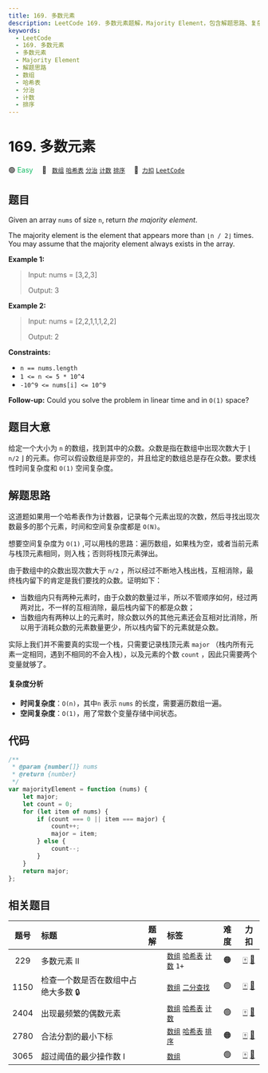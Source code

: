 ```yaml
---
title: 169. 多数元素
description: LeetCode 169. 多数元素题解，Majority Element，包含解题思路、复杂度分析以及完整的 JavaScript 代码实现。
keywords:
  - LeetCode
  - 169. 多数元素
  - 多数元素
  - Majority Element
  - 解题思路
  - 数组
  - 哈希表
  - 分治
  - 计数
  - 排序
---
```


# 169. 多数元素

🟢 <font color=#15bd66>Easy</font>&emsp; 🔖&ensp; [`数组`](/tag/array.md) [`哈希表`](/tag/hash-table.md) [`分治`](/tag/divide-and-conquer.md) [`计数`](/tag/counting.md) [`排序`](/tag/sorting.md)&emsp; 🔗&ensp;[`力扣`](https://leetcode.cn/problems/majority-element) [`LeetCode`](https://leetcode.com/problems/majority-element)

## 题目

Given an array `nums` of size `n`, return _the majority element_.

The majority element is the element that appears more than `⌊n / 2⌋` times.
You may assume that the majority element always exists in the array.

**Example 1:**

> Input: nums = [3,2,3]
>
> Output: 3

**Example 2:**

> Input: nums = [2,2,1,1,1,2,2]
>
> Output: 2

**Constraints:**

- `n == nums.length`
- `1 <= n <= 5 * 10^4`
- `-10^9 <= nums[i] <= 10^9`

**Follow-up:** Could you solve the problem in linear time and in `O(1)` space?

## 题目大意

给定一个大小为 `n` 的数组，找到其中的众数。众数是指在数组中出现次数大于 ⌊ `n/2` ⌋ 的元素。你可以假设数组是非空的，并且给定的数组总是存在众数。要求线性时间复杂度和 `O(1)` 空间复杂度。

## 解题思路

这道题如果用一个哈希表作为计数器，记录每个元素出现的次数，然后寻找出现次数最多的那个元素，时间和空间复杂度都是 `O(N)`。

想要空间复杂度为 `O(1)` ,可以用栈的思路：遍历数组，如果栈为空，或者当前元素与栈顶元素相同，则入栈；否则将栈顶元素弹出。

由于数组中的众数出现次数大于 `n/2` ，所以经过不断地入栈出栈，互相消除，最终栈内留下的肯定是我们要找的众数。证明如下：

- 当数组内只有两种元素时，由于众数的数量过半，所以不管顺序如何，经过两两对比，不一样的互相消除，最后栈内留下的都是众数；
- 当数组内有两种以上的元素时，除众数以外的其他元素还会互相对比消除，所以用于消耗众数的元素数量更少，所以栈内留下的元素就是众数。

实际上我们并不需要真的实现一个栈，只需要记录栈顶元素 `major` （栈内所有元素一定相同，遇到不相同的不会入栈），以及元素的个数 `count` ，因此只需要两个变量就够了。

#### 复杂度分析

- **时间复杂度**：`O(n)`，其中`n` 表示 `nums` 的长度，需要遍历数组一遍。
- **空间复杂度**：`O(1)`，用了常数个变量存储中间状态。

## 代码

```javascript
/**
 * @param {number[]} nums
 * @return {number}
 */
var majorityElement = function (nums) {
	let major;
	let count = 0;
	for (let item of nums) {
		if (count === 0 || item === major) {
			count++;
			major = item;
		} else {
			count--;
		}
	}
	return major;
};
```

## 相关题目

<!-- prettier-ignore -->
| 题号 | 标题 | 题解 | 标签 | 难度 | 力扣 |
| :------: | :------ | :------: | :------ | :------: | :------: |
| 229 | 多数元素 II |  |  [`数组`](/tag/array.md) [`哈希表`](/tag/hash-table.md) [`计数`](/tag/counting.md) `1+` | 🟠 | [🀄️](https://leetcode.cn/problems/majority-element-ii) [🔗](https://leetcode.com/problems/majority-element-ii) |
| 1150 | 检查一个数是否在数组中占绝大多数 🔒 |  |  [`数组`](/tag/array.md) [`二分查找`](/tag/binary-search.md) | 🟢 | [🀄️](https://leetcode.cn/problems/check-if-a-number-is-majority-element-in-a-sorted-array) [🔗](https://leetcode.com/problems/check-if-a-number-is-majority-element-in-a-sorted-array) |
| 2404 | 出现最频繁的偶数元素 |  |  [`数组`](/tag/array.md) [`哈希表`](/tag/hash-table.md) [`计数`](/tag/counting.md) | 🟢 | [🀄️](https://leetcode.cn/problems/most-frequent-even-element) [🔗](https://leetcode.com/problems/most-frequent-even-element) |
| 2780 | 合法分割的最小下标 |  |  [`数组`](/tag/array.md) [`哈希表`](/tag/hash-table.md) [`排序`](/tag/sorting.md) | 🟠 | [🀄️](https://leetcode.cn/problems/minimum-index-of-a-valid-split) [🔗](https://leetcode.com/problems/minimum-index-of-a-valid-split) |
| 3065 | 超过阈值的最少操作数 I |  |  [`数组`](/tag/array.md) | 🟢 | [🀄️](https://leetcode.cn/problems/minimum-operations-to-exceed-threshold-value-i) [🔗](https://leetcode.com/problems/minimum-operations-to-exceed-threshold-value-i) |